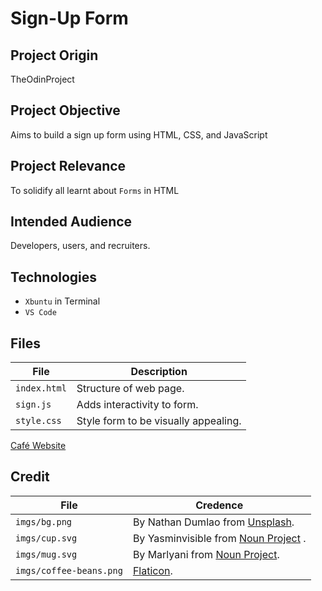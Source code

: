 # Sign-Up Form

## Project Origin
TheOdinProject

## Project Objective
Aims to build a sign up form using HTML, CSS, and JavaScript

## Project Relevance
To solidify all learnt about `Forms` in HTML

## Intended Audience
Developers, users, and recruiters.

## Technologies
* `Xbuntu` in Terminal
* `VS Code` 

## Files
| File | Description |
| - | - |
| `index.html` | Structure of web page.|
| `sign.js` | Adds interactivity to form.|
| `style.css` | Style form to be visually appealing.|

[Café Website](https://asdacosta.github.io/sign-up-form/)

## Credit
| File | Credence |
| - | - |
| `imgs/bg.png` | By Nathan Dumlao from [Unsplash](https://unsplash.com/).|
| `imgs/cup.svg` | By Yasminvisible from [Noun Project](https://thenounproject.com/icon/coffee-1206478/) .|
| `imgs/mug.svg` | By Marlyani from [Noun Project](https://thenounproject.com/icon/coffee-3466441/).|
| `imgs/coffee-beans.png` | [Flaticon](https://www.flaticon.com/free-icons/coffee-beans).|